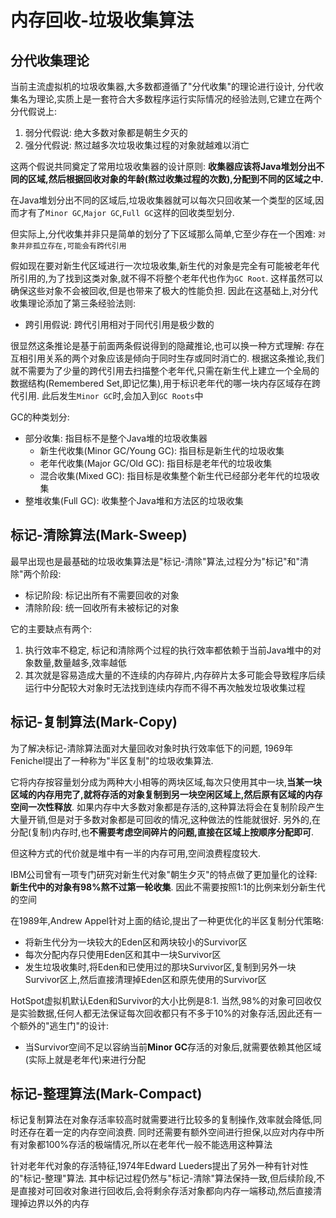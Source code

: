 # 内存回收-垃圾收集算法

## 分代收集理论
当前主流虚拟机的垃圾收集器,大多数都遵循了"分代收集"的理论进行设计, 分代收集名为理论,实质上是一套符合大多数程序运行实际情况的经验法则,它建立在两个分代假说上:
1. 弱分代假说: 绝大多数对象都是朝生夕灭的
2. 强分代假说: 熬过越多次垃圾收集过程的对象就越难以消亡

这两个假说共同奠定了常用垃圾收集器的设计原则: **收集器应该将Java堆划分出不同的区域,然后根据回收对象的年龄(熬过收集过程的次数),分配到不同的区域之中.**

在Java堆划分出不同的区域后,垃圾收集器就可以每次只回收某一个类型的区域,因而才有了`Minor GC`,`Major GC`,`Full GC`这样的回收类型划分.

但实际上,分代收集并非只是简单的划分了下区域那么简单,它至少存在一个困难: `对象并非孤立存在,可能会有跨代引用`

假如现在要对新生代区域进行一次垃圾收集,新生代的对象是完全有可能被老年代所引用的,为了找到这类对象,就不得不将整个老年代也作为`GC Root`.
这样虽然可以确保这些对象不会被回收,但是也带来了极大的性能负担. 因此在这基础上,对分代收集理论添加了第三条经验法则:
* 跨引用假说: 跨代引用相对于同代引用是极少数的

很显然这条推论是基于前面两条假说得到的隐藏推论,也可以换一种方式理解: 存在互相引用关系的两个对象应该是倾向于同时生存或同时消亡的.
根据这条推论,我们就不需要为了少量的跨代引用去扫描整个老年代,只需在新生代上建立一个全局的数据结构(Remembered Set,即记忆集),用于标识老年代的哪一块内存区域存在跨代引用.
此后发生`Minor GC`时,会加入到`GC Roots`中

GC的种类划分:
* 部分收集: 指目标不是整个Java堆的垃圾收集器
  * 新生代收集(Minor GC/Young GC): 指目标是新生代的垃圾收集
  * 老年代收集(Major GC/Old GC): 指目标是老年代的垃圾收集
  * 混合收集(Mixed GC): 指目标是收集整个新生代已经部分老年代的垃圾收集
* 整堆收集(Full GC): 收集整个Java堆和方法区的垃圾收集

## 标记-清除算法(Mark-Sweep)
最早出现也是最基础的垃圾收集算法是"标记-清除"算法,过程分为"标记"和"清除"两个阶段:
* 标记阶段: 标记出所有不需要回收的对象
* 清除阶段: 统一回收所有未被标记的对象

它的主要缺点有两个:
1. 执行效率不稳定, 标记和清除两个过程的执行效率都依赖于当前Java堆中的对象数量,数量越多,效率越低
2. 其次就是容易造成大量的不连续的内存碎片,内存碎片太多可能会导致程序后续运行中分配较大对象时无法找到连续内存而不得不再次触发垃圾收集过程

## 标记-复制算法(Mark-Copy)
为了解决标记-清除算法面对大量回收对象时执行效率低下的问题, 1969年Fenichel提出了一种称为"半区复制"的垃圾收集算法.

它将内存按容量划分成为两种大小相等的两块区域,每次只使用其中一块,**当某一块区域的内存用完了,就将存活的对象复制到另一块空闲区域上,然后原有区域的内存空间一次性释放**.
如果内存中大多数对象都是存活的,这种算法将会在复制阶段产生大量开销,但是对于多数对象都是可回收的情况,这种做法的性能就很好.
另外的,在分配(复制)内存时,也**不需要考虑空间碎片的问题,直接在区域上按顺序分配即可**.

但这种方式的代价就是堆中有一半的内存可用,空间浪费程度较大.

IBM公司曾有一项专门研究对新生代对象"朝生夕灭"的特点做了更加量化的诠释: **新生代中的对象有98%熬不过第一轮收集**. 因此不需要按照1:1的比例来划分新生代的空间

在1989年,Andrew Appel针对上面的结论,提出了一种更优化的半区复制分代策略:
* 将新生代分为一块较大的Eden区和两块较小的Survivor区
* 每次分配内存只使用Eden区和其中一块Survivor区
* 发生垃圾收集时,将Eden和已使用过的那块Survivor区,复制到另外一块Survivor区上,然后直接清理掉Eden区和原先使用的Survivor区

HotSpot虚拟机默认Eden和Survivor的大小比例是8:1.
当然,98%的对象可回收仅是实验数据,任何人都无法保证每次回收都只有不多于10%的对象存活,因此还有一个额外的"逃生门"的设计:
* 当Survivor空间不足以容纳当前**Minor GC**存活的对象后,就需要依赖其他区域(实际上就是老年代)来进行分配

## 标记-整理算法(Mark-Compact)
标记复制算法在对象存活率较高时就需要进行比较多的复制操作,效率就会降低,同时还存在着一定的内存空间浪费.
同时还需要有额外空间进行担保,以应对内存中所有对象都100%存活的极端情况,所以在老年代一般不能选用这种算法

针对老年代对象的存活特征,1974年Edward Lueders提出了另外一种有针对性的"标记-整理"算法.
其中标记过程仍然与"标记-清除"算法保持一致,但后续阶段,不是直接对可回收对象进行回收后,会将剩余存活对象都向内存一端移动,然后直接清理掉边界以外的内存
